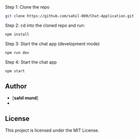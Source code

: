 Step 1: Clone the repo

```bash
git clone https://github.com/sahil-009/Chat-Application.git
```

Step 2: cd into the cloned repo and run:

```bash
npm install
```

Step 3: Start the chat app (development mode)

```bash
npm run dev
```

Step 4: Start the chat app

```bash
npm start
```

## Author
- [**sahil mund**]
- 
## License

This project is licensed under the MIT License.
